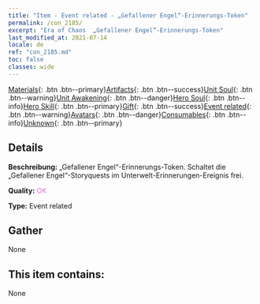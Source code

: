 ```yaml
---
title: "Item - Event related - „Gefallener Engel“-Erinnerungs-Token"
permalink: /con_2185/
excerpt: "Era of Chaos  „Gefallener Engel“-Erinnerungs-Token"
last_modified_at: 2021-07-14
locale: de
ref: "con_2185.md"
toc: false
classes: wide
---
```

 [Materials](/ItemsDE/){: .btn .btn--primary}[Artifacts](/ItemsDE/Artifacts/){: .btn .btn--success}[Unit Soul](/ItemsDE/UnitSoul/){: .btn .btn--warning}[Unit Awakening](/ItemsDE/UnitAwakening/){: .btn .btn--danger}[Hero Soul](/ItemsDE/HeroSoul/){: .btn .btn--info}[Hero Skill](/ItemsDE/HeroSkill/){: .btn .btn--primary}[Gift](/ItemsDE/Gift/){: .btn .btn--success}[Event related](/ItemsDE/Events/){: .btn .btn--warning}[Avatars](/ItemsDE/Avatars/){: .btn .btn--danger}[Consumables](/ItemsDE/Consumables/){: .btn .btn--info}[Unknown](/ItemsDE/Unknown/){: .btn .btn--primary}

## Details
 **Beschreibung:** „Gefallener Engel“-Erinnerungs-Token. Schaltet die „Gefallener Engel“-Storyquests im Unterwelt-Erinnerungen-Ereignis frei.

 **Quality:** <span style="color: #DA70D6">OK</span>

 **Type:** Event related

## Gather

  None

## This item contains:

  None

